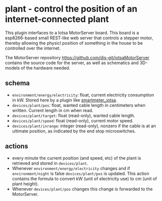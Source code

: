 # plant - control the position of an internet-connected plant

This plugin interfaces to a Iotsa MotorServer board. This board is a esp8266-based small REST-like web server that controls a stepper motor, thereby allowing the physicl position of something in the house to be controlled over the internet.

The MotorServer repository <https://github.com/dis-git/iotsaMotorServer> contains the source code for the server, as well as schematics and 3D-models of the hardware needed.

## schema
* `environment/energy/electricity`: float, current electricity consumption in kW. Stored here by a plugin like [smartmeter_iotsa](../smartmeter_iotsa/readme.md).
* `devices/plant/pos`: float, wanted cable length in centimeters when written. Current length in cm when read.
* `devices/plant/target`: float (read-only), wanted cable length.
* `devices/plant/speed`: float (read-only), current motor speed.
* `devices/plant/inrange`: integer (read-only), nonzero if the cable is at an ultimate position, as indicated by the end stop microswitches.

## actions

* every minute the current position (and speed, etc) of the plant is retrieved and stored in `devices/plant`.
* Whenever `environment/energy/electricity` changes and if `environment/night` is false `devices/plant/pos` is updated. This action contains the formula to convert kW (unit of electricity use) to cm (unit of plant height).
* Whenever `devices/plant/pos` changes this change is forwarded to the MotorServer.
